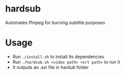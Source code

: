 # hardsub
Automates ffmpeg for burning subtitle purposes

# Usage

- Run `./install.sh` to install its dependencies
- Run `./hardsub.sh <video path> <srt path>` to run it
- It outputs an .avi file in hardub folder
